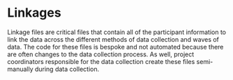 # Linkages

Linkage files are critical files that contain all of the participant information to link the data across the different methods of data collection and waves of data. The code for these files is bespoke and not automated because there are often changes to the data collection process. As well, project coordinators responsible for the data collection create these files semi-manually during data collection. 



